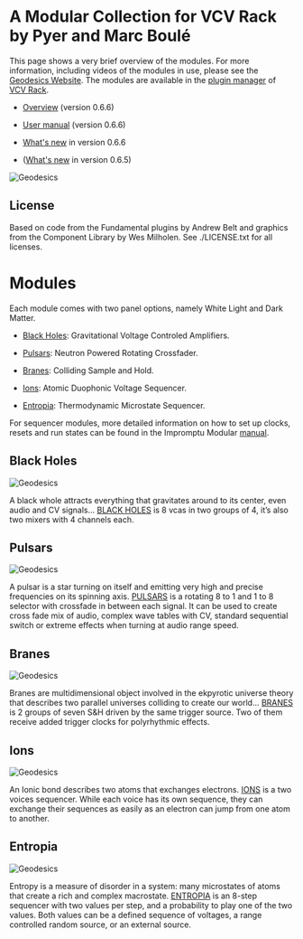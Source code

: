 # A Modular Collection for VCV Rack by Pyer and Marc Boulé

This page shows a very brief overview of the modules. For more information, including videos of the modules in use, please see the [Geodesics Website](https://www.pyer.be/geodesics.html). The modules are available in the [plugin manager](https://vcvrack.com/plugins.html) of [VCV Rack](https://vcvrack.com). 

* [Overview](doc/geodesics-overview0.6.6.pdf) (version 0.6.6)

* [User manual](doc/geodesics-usermanual0.6.6.pdf) (version 0.6.6)

* [What's new](doc/geodesics-whatsnew0.6.6.pdf) in version 0.6.6

* ([What's new](doc/geodesics-whatsnew0.6.5.pdf) in version 0.6.5)

![Geodesics](res/img/Blanks.jpg)



## License

Based on code from the Fundamental plugins by Andrew Belt and graphics from the Component Library by Wes Milholen. See ./LICENSE.txt for all licenses.



# Modules <a id="modules"></a>

Each module comes with two panel options, namely White Light and Dark Matter.

* [Black Holes](#blackholes): Gravitational Voltage Controled Amplifiers.

* [Pulsars](#pulsars): Neutron Powered Rotating Crossfader.

* [Branes](#branes): Colliding Sample and Hold.

* [Ions](#ions): Atomic Duophonic Voltage Sequencer.

* [Entropia](#entropia): Thermodynamic Microstate Sequencer.

For sequencer modules, more detailed information on how to set up clocks, resets and run states can be found in the Impromptu Modular [manual](https://github.com/MarcBoule/ImpromptuModular#on-resets-clocks-and-run-states-).



## Black Holes <a id="blackholes"></a>

![Geodesics](res/img/BlackHoles.jpg)

A black whole attracts everything that gravitates around to its center, even audio and CV signals... [BLACK HOLES](doc/geodesics-blackholes0.6.6.pdf) is 8 vcas in two groups of 4, it’s also two mixers with 4 channels each.



## Pulsars <a id="pulsars"></a>

![Geodesics](res/img/Pulsars.jpg)

A pulsar is a star turning on itself and emitting very high and precise frequencies on its spinning axis. [PULSARS](doc/geodesics-pulsars0.6.6.pdf) is a rotating 8 to 1 and 1 to 8 selector with crossfade in between each signal. It can be used to create cross fade mix of audio, complex wave tables with CV, standard sequential switch or extreme effects when turning at audio range speed.



## Branes <a id="branes"></a>

![Geodesics](res/img/Branes.jpg)

Branes are multidimensional object involved in the ekpyrotic universe theory that describes two parallel universes colliding to create our world... [BRANES](doc/geodesics-branes0.6.6.pdf) is 2 groups of seven S&H driven by the same trigger source. Two of them receive added trigger clocks for polyrhythmic effects.



## Ions <a id="ions"></a>

![Geodesics](res/img/Ions.jpg)

An Ionic bond describes two atoms that exchanges electrons. [IONS](doc/geodesics-ions0.6.6.pdf) is a two voices sequencer. While each voice has its own sequence, they can exchange their sequences as easily as an electron can jump from one atom to another.



## Entropia <a id="entropia"></a>

![Geodesics](res/img/Entropia.jpg)

Entropy is a measure of disorder in a system: many microstates of atoms that create a rich and complex macrostate. [ENTROPIA](doc/geodesics-entropia0.6.6.pdf) is an 8-step sequencer with two values per step, and a probability to play one of the two values. Both values can be a defined sequence of voltages, a range controlled random source, or an external source.